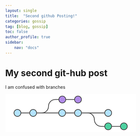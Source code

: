```yaml
---
layout: single
title:  "Second github Posting!"
categories: gossip
tag: [blog, gossip]
toc: false
author_profile: true
sidebar:
    nav: "docs"
---
```


# My second git-hub post
I am confused with branches

![branches](/images/2022-02-15-second/branches.png)

